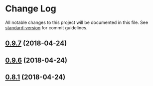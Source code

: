 # Change Log

All notable changes to this project will be documented in this file. See [standard-version](https://github.com/conventional-changelog/standard-version) for commit guidelines.

<a name="0.9.7"></a>
## [0.9.7](https://github.com/UppaJung/rest-contracts/compare/v0.9.6...v0.9.7) (2018-04-24)



<a name="0.9.6"></a>
## [0.9.6](https://github.com/UppaJung/rest-contracts/compare/v0.8.1...v0.9.6) (2018-04-24)



<a name="0.8.1"></a>
## [0.8.1](https://github.com/UppaJung/rest-contracts/compare/v0.9.1-1...v0.8.1) (2018-04-24)
